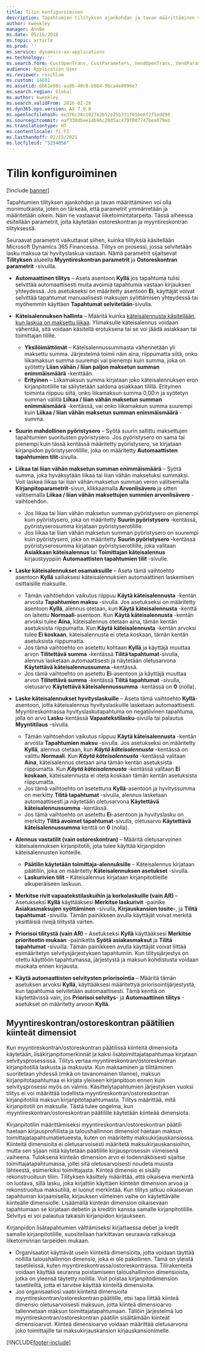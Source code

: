 ```yaml
---
title: Tilin konfiguroiminen
description: Tapahtumien tilityksen ajankohdan ja tavan määrittäminen voi olla monimutkaista, joten on tärkeää, että parametrit ymmärretään ja määritetään oikein. Näin ne vastaavat liiketoimintatarpeita. Tässä aiheessa esitellään parametrit, joita käytetään ostoreskontran ja myyntireskontran tilityksessä.
author: kweekley
manager: AnnBe
ms.date: 05/16/2018
ms.topic: article
ms.prod: ''
ms.service: dynamics-ax-applications
ms.technology: ''
ms.search.form: CustOpenTrans, CustParameters, VendOpenTrans, VendParameters
audience: Application User
ms.reviewer: roschlom
ms.custom: 14601
ms.assetid: 6b61e08c-aa8b-40c0-b904-9bca4e8096e7
ms.search.region: Global
ms.author: kweekley
ms.search.validFrom: 2016-02-28
ms.dyn365.ops.version: AX 7.0.0
ms.openlocfilehash: ee37bc38c1027e2b52e25b331f65be6f2f5edd98
ms.sourcegitcommit: eaf330dbee1db96c20d5ac479f007747bea079eb
ms.translationtype: HT
ms.contentlocale: fi-FI
ms.lasthandoff: 02/15/2021
ms.locfileid: "5254056"
---
```

# <a name="configure-settlement"></a>Tilin konfiguroiminen

[!include [banner](../includes/banner.md)]

Tapahtumien tilityksen ajankohdan ja tavan määrittäminen voi olla monimutkaista, joten on tärkeää, että parametrit ymmärretään ja määritetään oikein. Näin ne vastaavat liiketoimintatarpeita. Tässä aiheessa esitellään parametrit, joita käytetään ostoreskontran ja myyntireskontran tilityksessä. 

Seuraavat parametrit vaikuttavat siihen, kuinka tilityksiä käsitellään Microsoft Dynamics 365 Financessa. Tilitys on prosessi, jossa selvitetään lasku maksua tai hyvityslaskua vastaan. Nämä parametrit sijaitsevat **Tilityksen** alueella **Myyntireskontran parametrit** ja **Ostoreskontran parametrit** -sivuilla.

- **Automaattinen tilitys** – Aseta asentoon **Kyllä** jos tapahtuma tulisi selvittää automaattisesti muita avoimia tapahtumia vastaan kirjauksen yhteydessä. Jos asetukseksi on määritetty asentoon **Ei**, käyttäjät voivat selvittää tapahtumat manuaalisesti maksujen syöttämisen yhteydessä tai myöhemmin käyttäen **Tapahtumat selvitetään**-sivulla.
- **Käteisalennuksen hallinta** – Määritä kuinka [käteisalennusta käsitellään, kun laskua on maksettu liikaa](cash-discount-handling-overpayments.md). Ylimaksulle käteisalennus voidaan vähentää, sitä voidaan käsitellä erotuksena tai se voi jäädä asiakkaan tai toimittajan tilille.
  -   **Yksilöimättömät** – Käteisalennussummasta vähennetään yli maksettu summa. Järjestelmä toimii näin aina, riippumatta siitä, onko liikamaksun summa suurempi vai pienempi kuin summa, joka on syötetty **Liian vähän / liian paljon maksetun summan enimmäismäärä** -kenttään.
  -   **Erityinen** – Liikamaksun summa kirjataan joko käteisalennuksen eron kirjanpitotilille tai säilytetään saldona asiakkaan tilillä. Erityinen toiminta riippuu siitä, onko liikamaksun summa 0,00:n ja syötetyn summan välillä **Liikaa / liian vähän maksetun summan enimmäismäärä** -kentässä, vai onko liikamaksun summa suurempi kuin **Liikaa / liian vähän maksetun summan enimmäismäärä** -summa.
- **Suurin mahdollinen pyöristysero** – Syötä suurin sallittu maksettujen tapahtumien suoritusten pyöristysero. Jos pyöristysero on sama tai pienempi kuin tässä kentässä määritetty pyöristysero, se kirjataan kirjanpidon pyöristyserotilille, joka on määritetty **Automaattisten tapahtumien tilit**-sivulla.
- **Liikaa tai liian vähän maksetun summan enimmäismäärä** – Syötä summa, joka hyväksytään liikaa tai liian vähän maksetuksi summaksi. Voit laskea liikaa tai liian vähän maksetun summan veron valitsemalla **Kirjanpitoparametrit**-sivun, klikkaamalla **Arvonlisävero** ja sitten valitsemalla **Liikaa / liian vähän maksettujen summien arvonlisävero** -vaihtoehdon.
  -   Jos liikaa tai liian vähän maksetun summan pyöristysero on pienempi kuin pyöristysero, joka on määritetty **Suurin pyöristysero** -kentässä, pyöristyserosumma kirjataan pyöristyserotilille.
  -   Jos liikaa tai liian vähän maksetun summan pyöristysero on suurempi kuin pyöristysero, joka on määritetty **Suurin pyöristysero** -kentässä pyöristyserosumma kirjataan pyöristyserotilille, joka valitaan **Asiakkaan käteisalennus** tai **Toimittajan käteisalennus** kirjaustyyppiin **Automaattisten tapahtumien tilit** -sivulle.
- **Laske käteisalennukset osamaksuille** – Aseta tämä vaihtoehto asentoon **Kyllä** salliaksesi käteisalennuksien automaattinen laskemisen osittaisille maksuille.
  -   Tämän vaihtoehdon vaikutus riippuu **Käytä käteisalennusta** -kentän arvosta **Tapahtumien maksu** -sivulla. Jos asetukseksi on määritetty asentoon **Kyllä**, alennus otetaan, kun **Käytä käteisalennusta** -kenttä on laitettu **Normaali**-asentoon. Kun **Käytä käteisalennusta** -kentän arvoksi tulee **Aina**, käteisalennus otetaan aina, tämän kentän asetuksista riippumatta. Kun **Käytä käteisalennusta** -kentän arvoksi tulee **Ei koskaan**, käteisalennusta ei oteta koskaan, tämän kentän asetuksista riippumatta.
  -   Jos tämä vaihtoehto on asetettu kohtaan **Kyllä** ja käyttäjä muuttaa arvon **Tilitettävä summa** -kentässä **Tilitä tapahtumat**-sivulla, alennus lasketaan automaattisesti ja näytetään oletusarvona **Käytettävä käteisalennussumma** -kentässä.
  -   Jos tämä vaihtoehto on asetettu **Ei**-asentoon ja käyttäjä muuttaa arvon **Tilitettävä summa** -kentässä **Tilitä tapahtumat** -sivulla, oletusarvo **Käytettävä käteisalennussumma** -kentässä on **0** (nolla).
- **Laske käteisalennukset hyvityslaskuille** – Aseta tämä vaihtoehto **Kyllä**-asentoon, jotta käteisalennus hyvityslaskuille lasketaan automaattisesti. Myyntireskontrassa hyvityslaskutapahtuma on negatiivinen tapahtuma, jolla on arvo **Lasku**-kentässä **Vapaatekstilasku**-sivulla tai palautus **Myyntitilaus** -sivulla.
  - Tämän vaihtoehdon vaikutus riippuu <strong>Käytä käteisalennusta</strong> -kentän arvosta <strong>Tapahtumien maksu</strong> -sivulla. Jos asetukseksi on määritetty <strong>Kyllä</strong>, alennus otetaan, kun *<strong><em>Käytä käteisalennusta</em></strong>* -kentässä on valittu <strong>Normaali</strong>. Kun *<strong><em>Käytä käteisalennusta</em></strong>* -kentässä valitaan <strong>Aina</strong>, käteisalennus otetaan aina tämän kentän asetuksista riippumatta. Kun *<strong><em>Käytä käteisalennusta</em></strong>* -kentässä valitaan <strong>Ei koskaan</strong>, käteisalennusta ei oteta koskaan tämän kentän asetuksista riippumatta.
  - Jos tämä vaihtoehto on asetettuna **Kyllä**-asentoon ja hyvityssumma on merkitty **Tilitä tapahtumat** -sivulla, alennus lasketaan automaattisesti ja näytetään oletusarvona **Käytettävä käteisalennussumma** -kentässä.
  - Jos tämä vaihtoehto on asetettu **Ei**-asentoon ja hyvityslasku on merkitty **Tilitä avoimet tapahtumat**-sivulla, oletusarvo **Käytettävä käteisalennussumma** kenttä on **0** (nolla).

- **Alennus vastatilit (vain ostoreskontran)** – Määritä oletusarvoinen käteisalennuksen kirjanpitotili, jota tulee käyttää kirjanpidon käteisalennusten kohteille.
  -   **Päätilin käytetään toimittaja-alennuksille** – Käteisalennus kirjataan päätiliin, joka on määritetty **Käteisalennuksen asetukset** -sivulla.
  -   **Laskurivien tilit** – Käteisalennus kirjataan kirjanpitotileille alkuperäiseen laskuun.
- **Merkitse rivit vapaatekstilaskuihin ja korkolaskuille (vain AR)** – Asetukseksi **Kyllä** käyttääksesi **Merkitse laskurivit** -painike **Asiakasmaksujen syöttäminen** -sivulla, **Kirjauskansion tosite-**, ja **Tilitä tapahtumat** -sivuilla. Tämän painikkeen avulla käyttäjät voivat merkitä yksittäisiä rivejä tilitystä varten.
- **Priorisoi tilitystä (vain AR)** – Asetukseksi **Kyllä** käyttääksesi **Merkitse prioriteetin mukaan** -painiketta **Syötä asiakasmaksut** ja **Tilitä tapahtumat** -sivuilla. Tämän painikkeen avulla käyttäjät voivat liittää esimääritetyn selvitysjärjestyksen tapahtumiin.  Kun tilitysjärjestys on otettu käyttöön tapahtumassa, järjestystä ja maksun kohdistusta voidaan muokata ennen kirjausta.
- **Käytä automaattisten selvitysten priorisointia** – Määritä tämän asetuksen arvoksi **Kyllä**, käyttääksesi määritettyä priorisointijärjestystä, kun tapahtumia selvitetään automaattisesti. Tämä kenttä on käytettävissä vain, jos **Priorisoi selvitys**- ja **Automaattinen tilitys** -asetukset on määritetty arvoon **Kyllä**.

## <a name="fixed-dimensions-on-accounts-receivableaccounts-payable-main-accounts"></a>Myyntireskontran/ostoreskontran päätilien kiinteät dimensiot

Kun myyntireskontran/ostoreskontran päätilissä kiinteitä dimensioita käytetään, lisäkirjanpitomerkinnät ja kaksi lisätoimittajatapahtumaa kirjataan selvitysprosessissa. Tilitys vertaa myyntireskontran/ostoreskontran kirjanpitotiliä laskusta ja maksusta.  Kun maksaminen ja tilittäminen suoritetaan yhdessä (mikä on tavanomainen tilanne), maksun kirjanpitotapahtumaa ei kirjata yleiseen kirjanpitoon ennen kuin selvitysprosessi myös on valmis. Käsittelytapahtumien järjestyksen vuoksi tilitys ei voi määrittää todellista myyntireskontran/ostoreskontran kirjanpitotiliä maksun kirjanpitotapahtumasta. Tilitys määrittää, mitä kirjanpitotili on maksulle. Tästä tulee ongelma, kun myyntireskontran/ostoreskontran päätilille käytetään kiinteää dimensiota.

Kirjanpitotilin määrittämiseksi myyntireskontran/ostoreskontran päätili haetaan kirjausprofiilista ja taloushallinnon dimensiot haetaan maksun toimittajatapahtumatietueesta, kuten on määritetty maksukirjauskansiossa. Kiinteitä dimensioita ei oletusarvoisesti määritetä maksukirjauskansioihin, mutta sen sijaan niitä käytetään päätilille kirjausprosessin viimeisenä vaiheena. Tuloksena kiinteän dimension arvo ei todennäköisesti sijaitse toimittajatapahtumassa, jollei sitä oletusarvoisesti noudeta muusta lähteestä, esimerkiksi toimittajasta. Kiinteä dimensio ei sisälly rekonstruoituun tiliin. Tilityksen käsittely määrittää, että oikaiseva merkintä on luotava, sillä lasku, joka kirjattiin käyttäen kiinteän dimension arvoa ja rekonstruoitua maksutiliä, ei luonut merkintää.  Kun tilitys jatkuu oikaisevan tapahtuman kirjaamisella, kirjauksen viimeinen vaihe on käytettävälle kiinteälle dimensiolle. Lisäämällä kiinteän dimension oikaisevaan tapahtumaan se kirjataan debetin ja kreditin kanssa samalle kirjanpitotilille. Selvitys ei voi palautua takaisin kirjanpidon kirjaukseen.

Kirjanpidon lisätapahtumien välttämiseksi kirjattaessa debet ja kredit samalle kirjanpitotilille, suositellaan harkittavan seuraavia ratkaisuja liiketoiminnan tarpeiden mukaan. 

-   Organisaatiot käyttävät usein kiinteitä dimensioita, jotta voidaan täyttää nollilla taloushallinnon dimensio, joka ei ole pakollinen. Tämä on yleistä tasetileissä, kuten myyntireskontrassa/ostoreskontrassa. Tilirakenteita voidaan käyttää seuranna poistamiseen taloushallinnon dimensioista, jotka on yleensä täytetty nollilla.  Voit poistaa kirjanpitodimension tasetileiltä, jotta ei tarvitse käyttää kiinteitä dimensioita.
-   Jos organisaatiosi vaatii kiinteitä dimensioita myyntireskontran/ostoreskontran päätilille, etsi tapa liittää kiinteä dimensio oletusarvoisesti maksuun, jotta kiinteä dimensioarvo tallennetaan maksun toimittajatapahtumaan. Tällöin järjestelmä luo myyntireskontran/ostoreskontran päätilin sisältämään kiinteät dimensioarvot. Kiinteä dimensioarvo voidaan määrittää oletusarvona joko toimittajille tai maksukirjauskansion kirjauskansionimelle.


[!INCLUDE[footer-include](../../includes/footer-banner.md)]